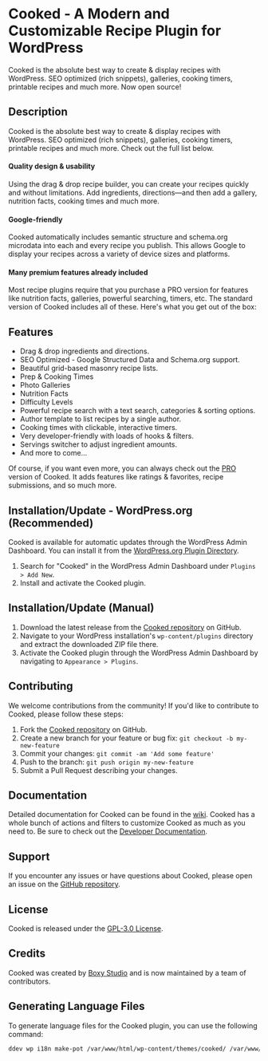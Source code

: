 # Cooked - A Modern and Customizable Recipe Plugin for WordPress

Cooked is the absolute best way to create & display recipes with WordPress. SEO optimized (rich snippets), galleries, cooking timers, printable recipes and much more. Now open source!

## Description

Cooked is the absolute best way to create & display recipes with WordPress. SEO optimized (rich snippets), galleries, cooking timers, printable recipes and much more. Check out the full list below.

#### Quality design & usability

Using the drag & drop recipe builder, you can create your recipes quickly and without limitations. Add ingredients, directions—and then add a gallery, nutrition facts, cooking times and much more.

#### Google-friendly

Cooked automatically includes semantic structure and schema.org microdata into each and every recipe you publish. This allows Google to display your recipes across a variety of device sizes and platforms.

#### Many premium features already included

Most recipe plugins require that you purchase a PRO version for features like nutrition facts, galleries, powerful searching, timers, etc. The standard version of Cooked includes all of these. Here's what you get out of the box:

## Features

* Drag & drop ingredients and directions.
* SEO Optimized - Google Structured Data and Schema.org support.
* Beautiful grid-based masonry recipe lists.
* Prep & Cooking Times
* Photo Galleries
* Nutrition Facts
* Difficulty Levels
* Powerful recipe search with a text search, categories & sorting options.
* Author template to list recipes by a single author.
* Cooking times with clickable, interactive timers.
* Very developer-friendly with loads of hooks & filters.
* Servings switcher to adjust ingredient amounts.
* And more to come...

Of course, if you want even more, you can always check out the [PRO](https://cooked.pro) version of Cooked. It adds features like ratings & favorites, recipe submissions, and so much more.

## Installation/Update - WordPress.org (Recommended)

Cooked is available for automatic updates through the WordPress Admin Dashboard. You can install it from the [WordPress.org Plugin Directory](https://wordpress.org/plugins/cooked/).

1. Search for "Cooked" in the WordPress Admin Dashboard under `Plugins > Add New`.
2. Install and activate the Cooked plugin.

## Installation/Update (Manual)

1. Download the latest release from the [Cooked repository](https://github.com/XjSv/Cooked) on GitHub.
2. Navigate to your WordPress installation's `wp-content/plugins` directory and extract the downloaded ZIP file there.
3. Activate the Cooked plugin through the WordPress Admin Dashboard by navigating to `Appearance > Plugins`.

## Contributing

We welcome contributions from the community! If you'd like to contribute to Cooked, please follow these steps:

1. Fork the [Cooked repository](https://github.com/XjSv/Cooked) on GitHub.
2. Create a new branch for your feature or bug fix: `git checkout -b my-new-feature`
3. Commit your changes: `git commit -am 'Add some feature'`
4. Push to the branch: `git push origin my-new-feature`
5. Submit a Pull Request describing your changes.

## Documentation

Detailed documentation for Cooked can be found in the [wiki](https://github.com/XjSv/Cooked/wiki).
Cooked has a whole bunch of actions and filters to customize Cooked as much as you need to. Be sure to check out the [Developer Documentation](https://github.com/XjSv/Cooked/wiki).

## Support

If you encounter any issues or have questions about Cooked, please open an issue on the [GitHub repository](https://github.com/XjSv/Cooked/issues).

## License

Cooked is released under the [GPL-3.0 License](https://github.com/XjSv/Cooked/blob/main/LICENSE).

## Credits

Cooked was created by [Boxy Studio](https://www.boxystudio.com) and is now maintained by a team of contributors.

## Generating Language Files

To generate language files for the Cooked plugin, you can use the following command:

```bash
ddev wp i18n make-pot /var/www/html/wp-content/themes/cooked/ /var/www/html/wp-content/themes/cooked/languages/cooked.pot
```
